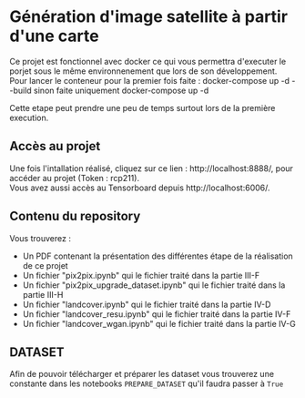 # Génération d'image satellite à partir d'une carte

Ce projet est fonctionnel avec docker ce qui vous permettra d'executer le porjet sous le même environnenement que lors de son développement.
Pour lancer le conteneur pour la premier fois faite :  docker-compose up -d --build sinon faite uniquement  docker-compose up -d

Cette etape peut prendre une peu de temps surtout lors de la première execution.

## Accès au projet

Une fois l'intallation réalisé, cliquez sur ce lien : http://localhost:8888/, pour accéder au projet (Token : rcp211). \
Vous avez aussi accès au Tensorboard depuis http://localhost:6006/.

## Contenu du repository
Vous trouverez :

- Un PDF contenant la présentation des différentes étape de la réalisation de ce projet
- Un fichier "pix2pix.ipynb" qui le fichier traité dans la partie III-F
- Un fichier "pix2pix_upgrade_dataset.ipynb" qui le fichier traité dans la partie III-H
- Un fichier "landcover.ipynb" qui le fichier traité dans la partie IV-D
- Un fichier "landcover_resu.ipynb" qui le fichier traité dans la partie IV-F
- Un fichier "landcover_wgan.ipynb" qui le fichier traité dans la partie IV-G

## DATASET

Afin de pouvoir télécharger et préparer les dataset vous trouverez une constante dans les notebooks `PREPARE_DATASET` qu'il faudra passer à `True`